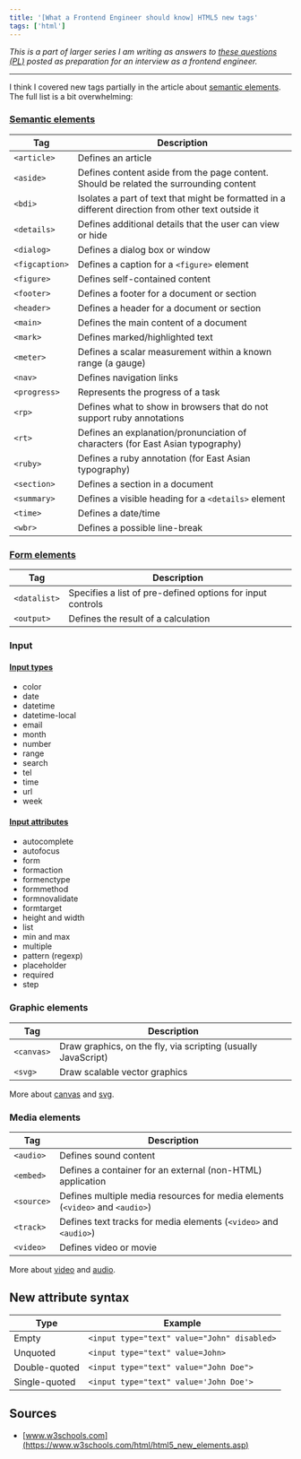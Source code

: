 ```yaml
---
title: '[What a Frontend Engineer should know] HTML5 new tags'
tags: ['html']
---
```


_This is a part of larger series I am writing as answers to [these questions (PL)](https://solutionchaser.com/rekrutacja-na-front-end-developera-porady-pytania/) posted as preparation for an interview as a frontend engineer._

---

I think I covered new tags partially in the article about [semantic elements](/blog/articles/html-semantic-elements.html). The full list is a bit overwhelming:

### [Semantic elements](https://www.w3schools.com/html/html5_semantic_elements.asp)

| Tag            | Description                                                                                         |
| -------------- | --------------------------------------------------------------------------------------------------- |
| `<article>`    | Defines an article                                                                                  |
| `<aside>`      | Defines content aside from the page content. Should be related the surrounding content              |
| `<bdi>`        | Isolates a part of text that might be formatted in a different direction from other text outside it |
| `<details>`    | Defines additional details that the user can view or hide                                           |
| `<dialog>`     | Defines a dialog box or window                                                                      |
| `<figcaption>` | Defines a caption for a `<figure>` element                                                          |
| `<figure>`     | Defines self-contained content                                                                      |
| `<footer>`     | Defines a footer for a document or section                                                          |
| `<header>`     | Defines a header for a document or section                                                          |
| `<main>`       | Defines the main content of a document                                                              |
| `<mark>`       | Defines marked/highlighted text                                                                     |
| `<meter>`      | Defines a scalar measurement within a known range (a gauge)                                         |
| `<nav>`        | Defines navigation links                                                                            |
| `<progress>`   | Represents the progress of a task                                                                   |
| `<rp>`         | Defines what to show in browsers that do not support ruby annotations                               |
| `<rt>`         | Defines an explanation/pronunciation of characters (for East Asian typography)                      |
| `<ruby>`       | Defines a ruby annotation (for East Asian typography)                                               |
| `<section>`    | Defines a section in a document                                                                     |
| `<summary>`    | Defines a visible heading for a `<details>` element                                                 |
| `<time>`       | Defines a date/time                                                                                 |
| `<wbr>`        | Defines a possible line-break                                                                       |

### [Form elements](https://www.w3schools.com/html/html_form_elements.asp)

| Tag          | Description                                                |
| ------------ | ---------------------------------------------------------- |
| `<datalist>` | Specifies a list of pre-defined options for input controls |
| `<output>`   | Defines the result of a calculation                        |

### Input

#### [Input types](https://www.w3schools.com/html/html_form_input_types.asp)

- color
- date
- datetime
- datetime-local
- email
- month
- number
- range
- search
- tel
- time
- url
- week

#### [Input attributes](https://www.w3schools.com/html/html_form_attributes.asp)

- autocomplete
- autofocus
- form
- formaction
- formenctype
- formmethod
- formnovalidate
- formtarget
- height and width
- list
- min and max
- multiple
- pattern (regexp)
- placeholder
- required
- step

### Graphic elements

| Tag        | Description                                                   |
| ---------- | ------------------------------------------------------------- |
| `<canvas>` | Draw graphics, on the fly, via scripting (usually JavaScript) |
| `<svg>`    | Draw scalable vector graphics                                 |

More about [canvas](https://www.w3schools.com/html/html5_canvas.asp) and [svg](https://www.w3schools.com/html/html5_svg.asp).

### Media elements

| Tag        | Description                                                                   |
| ---------- | ----------------------------------------------------------------------------- |
| `<audio>`  | Defines sound content                                                         |
| `<embed>`  | Defines a container for an external (non-HTML) application                    |
| `<source>` | Defines multiple media resources for media elements (`<video>` and `<audio>`) |
| `<track>`  | Defines text tracks for media elements (`<video>` and `<audio>`)              |
| `<video>`  | Defines video or movie                                                        |

More about [video](https://www.w3schools.com/html/html5_video.asp) and [audio](https://www.w3schools.com/html/html5_audio.asp).

## New attribute syntax

| Type          | Example                                     |
| ------------- | ------------------------------------------- |
| Empty         | `<input type="text" value="John" disabled>` |
| Unquoted      | `<input type="text" value=John>`            |
| Double-quoted | `<input type="text" value="John Doe">`      |
| Single-quoted | `<input type="text" value='John Doe'>`      |

## Sources

- [www.w3schools.com](https://www.w3schools.com/html/html5_new_elements.asp)
